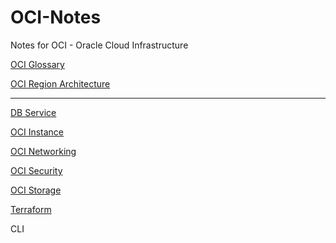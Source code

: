 # OCI-Notes

Notes for OCI - Oracle Cloud Infrastructure

[OCI Glossary](https://github.com/jkstill/OCI-Notes/blob/master/OCI-Glossary.md "OCI Glossary")

[OCI Region Architecture](https://github.com/jkstill/OCI-Notes/blob/master/oci-region-architecture.txt "OCI Region Architecture")

___

[DB Service](https://github.com/jkstill/OCI-Notes/blob/master/DB-Service.md "DB Service")

[OCI Instance](https://github.com/jkstill/OCI-Notes/blob/master/Instance.md "Instance")

[OCI Networking](https://github.com/jkstill/OCI-Notes/blob/master/Network.md "OCI Networking")

[OCI Security](https://github.com/jkstill/OCI-Notes/blob/master/Security.md "Security")

[OCI Storage](https://github.com/jkstill/OCI-Notes/blob/master/Storage.md "Storage")

[Terraform](https://github.com/jkstill/OCI-Notes/blob/master/Terraform.md)

CLI


